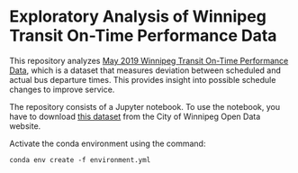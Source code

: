 # Exploratory Analysis of Winnipeg Transit On-Time Performance Data

This repository analyzes [May 2019 Winnipeg Transit On-Time Performance Data](https://data.winnipeg.ca/Transit/Transit-On-Time-Performance-Data-Archive/cymk-nyei), which is a dataset that measures deviation  between scheduled and actual bus departure times. This provides insight into possible schedule changes to improve service.

The repository consists of a Jupyter notebook. To use the notebook, you have to
download
[this dataset](http://wpgopendata.blob.core.windows.net/transit-on-time-archive/on_time_performance_2018_05.zip) from the City of Winnipeg Open Data website.

Activate the conda environment using the command:

```conda env create -f environment.yml```
